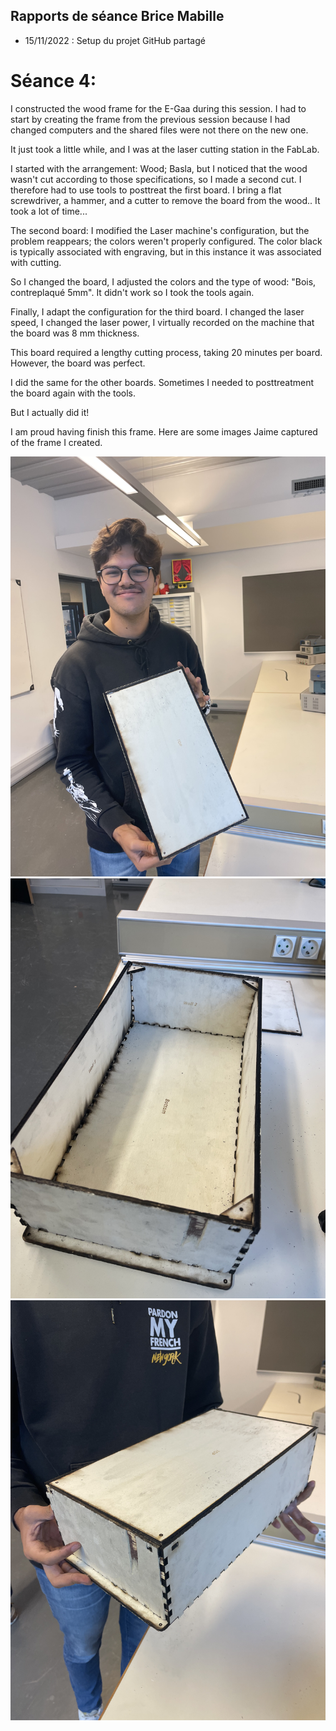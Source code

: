 ## Rapports de séance Brice Mabille

- 15/11/2022 : Setup du projet GitHub partagé

# Séance 4:

I constructed the wood frame for the E-Gaa during this session.
I had to start by creating the frame from the previous session because I had changed computers and the shared files were not there on the new one.

It just took a little while, and I was at the laser cutting station in the FabLab.

I started with the arrangement: Wood; Basla, but I noticed that the wood wasn't cut according to those specifications, so I made a second cut.
I therefore had to use tools to posttreat the first board.
I bring a flat screwdriver, a hammer, and a cutter to remove the board from the wood.. It took a lot of time...

The second board: I modified the Laser machine's configuration, but the problem reappears; the colors weren't properly configured.
The color black is typically associated with engraving, but in this instance it was associated with cutting.

So I changed the board, I adjusted the colors and the type of wood: "Bois, contreplaqué 5mm". 
It didn't work so I took the tools again.

Finally, I adapt the configuration for the third board. 
I changed the laser speed, I changed the laser power, I virtually recorded on the machine that the board was 8 mm thickness. 

This board required a lengthy cutting process, taking 20 minutes per board. However, the board was perfect.

I did the same for the other boards.
Sometimes I needed to posttreatment the board again with the tools.

But I actually did it!

I am proud having finish this frame. Here are some images Jaime captured of the frame I created.

![image](../../Documentation/Images/ChassisPhysique1.jpg)
![image](../../Documentation/Images/ChassisPhysique2.jpg)
![image](../../Documentation/Images/ChassisPhysique3.jpg)